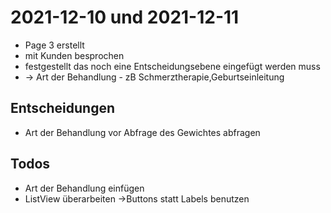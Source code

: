 # 2021-12-10 und 2021-12-11
* Page 3 erstellt
* mit Kunden besprochen
* festgestellt das noch eine Entscheidungsebene eingefügt werden muss
* -> Art der Behandlung - zB Schmerztherapie,Geburtseinleitung

## Entscheidungen
* Art der Behandlung vor Abfrage des Gewichtes abfragen 

## Todos
* Art der Behandlung einfügen
* ListView überarbeiten ->Buttons statt Labels benutzen
